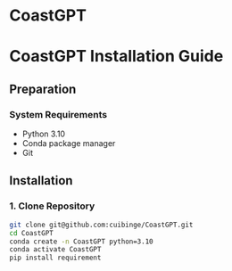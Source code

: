 # CoastGPT
# CoastGPT Installation Guide

## Preparation

### System Requirements
- Python 3.10
- Conda package manager
- Git

## Installation

### 1. Clone Repository
```bash
git clone git@github.com:cuibinge/CoastGPT.git
cd CoastGPT
conda create -n CoastGPT python=3.10
conda activate CoastGPT
pip install requirement
```